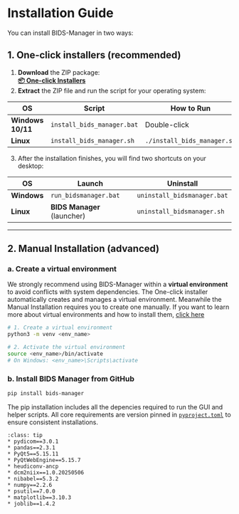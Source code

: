 # Installation Guide
You can install BIDS-Manager in two ways:

## 1. One-click installers (recommended)

1. **Download** the ZIP package:  
   **[📦 One-click Installers](https://github.com/ANCPLabOldenburg/BIDS-Manager/raw/main/Installers/Installers.zip
)**
2. **Extract** the ZIP file and run the script for your operating system:

| OS               | Script                        | How to Run                         | Duration |
|------------------|-------------------------------|------------------------------------|---------|
| **Windows 10/11**| `install_bids_manager.bat`     | Double-click                        | ≈ 5 min |
| **Linux**        | `install_bids_manager.sh`      | `./install_bids_manager.sh`         | ≈ 5 min |

3. After the installation finishes, you will find two shortcuts on your desktop:

| OS          | Launch                    | Uninstall                      |
|-------------|---------------------------|--------------------------------|
| **Windows** | `run_bidsmanager.bat`      | `uninstall_bidsmanager.bat`    |
| **Linux**   | **BIDS Manager** (launcher)| `uninstall_bidsmanager.sh`     |

---


## 2. Manual Installation (advanced)

### a. Create a virtual environment 

We strongly recommend using BIDS-Manager within a **virtual environment** to avoid conflicts with system dependencies.
The One-click installer automatically creates and manages a virtual environment. Meanwhile the Manual Installation requires you to create one manually. If you want to learn more about virtual environments and how to install them, [click here](../extra/environment.md)

```bash
# 1. Create a virtual environment
python3 -m venv <env_name>

# 2. Activate the virtual environment
source <env_name>/bin/activate
# On Windows: <env_name>\Scripts\activate

```

### b. Install BIDS Manager from GitHub

```bash
pip install bids-manager
```

The pip installation includes all the depencies required to run the GUI and helper scripts. All core requirements are version pinned in [`pyproject.toml`](https://github.com/ANCPLabOldenburg/BIDS-Manager/blob/main/pyproject.toml) to ensure consistent installations. 

```{admonition} List of dependencies
:class: tip
* pydicom==3.0.1
* pandas==2.3.1
* PyQt5==5.15.11
* PyQtWebEngine==5.15.7
* heudiconv-ancp
* dcm2niix==1.0.20250506
* nibabel==5.3.2
* numpy==2.2.6
* psutil==7.0.0
* matplotlib==3.10.3
* joblib==1.4.2

``` 



